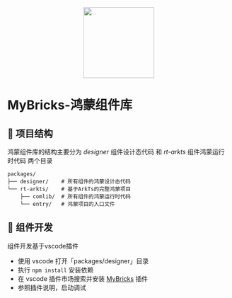 <div align="center">
    <a href="https://mybricks.world/">
      <img src="https://user-images.githubusercontent.com/77093461/192469708-107ed96d-66d0-4eb2-861a-f97ac384ee15.png" height="160" width="160"/>
    </a>
</div>

<h1>MyBricks-鸿蒙组件库</h1>

## 📁 项目结构
鸿蒙组件库的结构主要分为 *designer* 组件设计态代码 和 *rt-arkts* 组件鸿蒙运行时代码 两个目录
```
packages/
├── designer/    # 所有组件的鸿蒙设计态代码
└── rt-arkts/    # 基于ArkTs的完整鸿蒙项目
    ├── comlib/  # 所有组件的鸿蒙运行时代码
    └── entry/   # 鸿蒙项目的入口文件
```

## 🚀 组件开发
组件开发基于vscode插件
- 使用 vscode 打开「packages/designer」目录
- 执行 ```npm install``` 安装依赖
- 在 vscode 插件市场搜索并安装 [MyBricks](https://marketplace.visualstudio.com/items?itemName=Mybricks.Mybricks) 插件
- 参照插件说明，启动调试
